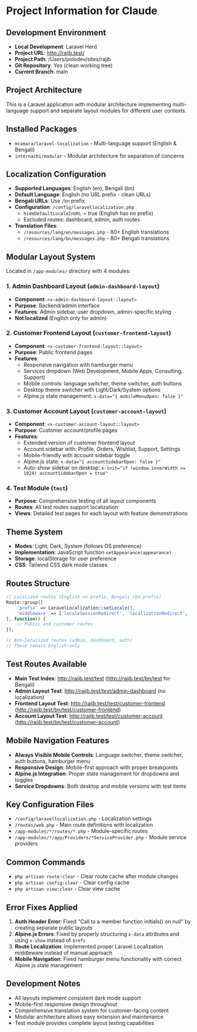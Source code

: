 # Project Information for Claude

## Development Environment
- **Local Development**: Laravel Herd
- **Project URL**: http://rajib.test/
- **Project Path**: /Users/polodev/sites/rajib
- **Git Repository**: Yes (clean working tree)
- **Current Branch**: main

## Project Architecture
This is a Laravel application with modular architecture implementing multi-language support and separate layout modules for different user contexts.

## Installed Packages
- `mcamara/laravel-localization` - Multi-language support (English & Bengali)
- `internachi/modular` - Modular architecture for separation of concerns

## Localization Configuration
- **Supported Languages**: English (en), Bengali (bn)
- **Default Language**: English (no URL prefix - clean URLs)
- **Bengali URLs**: Use `/bn` prefix
- **Configuration**: `/config/laravellocalization.php`
  - `hideDefaultLocaleInURL` = true (English has no prefix)
  - Excluded routes: dashboard, admin, auth routes
- **Translation Files**:
  - `/resources/lang/en/messages.php` - 80+ English translations
  - `/resources/lang/bn/messages.php` - 80+ Bengali translations

## Modular Layout System
Located in `/app-modules/` directory with 4 modules:

### 1. Admin Dashboard Layout (`admin-dashboard-layout`)
- **Component**: `<x-admin-dashboard-layout::layout>`
- **Purpose**: Backend/admin interface
- **Features**: Admin sidebar, user dropdown, admin-specific styling
- **Not localized** (English only for admin)

### 2. Customer Frontend Layout (`customer-frontend-layout`)
- **Component**: `<x-customer-frontend-layout::layout>`
- **Purpose**: Public frontend pages
- **Features**: 
  - Responsive navigation with hamburger menu
  - Services dropdown (Web Development, Mobile Apps, Consulting, Support)
  - Mobile controls: language switcher, theme switcher, auth buttons
  - Desktop theme switcher with Light/Dark/System options
  - Alpine.js state management: `x-data="{ mobileMenuOpen: false }"`

### 3. Customer Account Layout (`customer-account-layout`)
- **Component**: `<x-customer-account-layout::layout>`
- **Purpose**: Customer account/profile pages
- **Features**:
  - Extended version of customer frontend layout
  - Account sidebar with: Profile, Orders, Wishlist, Support, Settings
  - Mobile-friendly with account sidebar toggle
  - Alpine.js state: `x-data="{ accountSidebarOpen: false }"`
  - Auto-show sidebar on desktop: `x-init="if (window.innerWidth >= 1024) accountSidebarOpen = true"`

### 4. Test Module (`test`)
- **Purpose**: Comprehensive testing of all layout components
- **Routes**: All test routes support localization
- **Views**: Detailed test pages for each layout with feature demonstrations

## Theme System
- **Modes**: Light, Dark, System (follows OS preference)
- **Implementation**: JavaScript function `setAppearance(appearance)`
- **Storage**: localStorage for user preference
- **CSS**: Tailwind CSS dark mode classes

## Routes Structure
```php
// Localized routes (English no prefix, Bengali /bn prefix)
Route::group([
    'prefix' => LaravelLocalization::setLocale(),
    'middleware' => ['localeSessionRedirect', 'localizationRedirect', 'localeViewPath']
], function() {
    // Public and customer routes
});

// Non-localized routes (admin, dashboard, auth)
// These remain English-only
```

## Test Routes Available
- **Main Test Index**: http://rajib.test/test (http://rajib.test/bn/test for Bengali)
- **Admin Layout Test**: http://rajib.test/test/admin-dashboard (no localization)
- **Frontend Layout Test**: http://rajib.test/test/customer-frontend (http://rajib.test/bn/test/customer-frontend)
- **Account Layout Test**: http://rajib.test/test/customer-account (http://rajib.test/bn/test/customer-account)

## Mobile Navigation Features
- **Always Visible Mobile Controls**: Language switcher, theme switcher, auth buttons, hamburger menu
- **Responsive Design**: Mobile-first approach with proper breakpoints
- **Alpine.js Integration**: Proper state management for dropdowns and toggles
- **Service Dropdowns**: Both desktop and mobile versions with test items

## Key Configuration Files
- `/config/laravellocalization.php` - Localization settings
- `/routes/web.php` - Main route definitions with localization
- `/app-modules/*/routes/*.php` - Module-specific routes
- `/app-modules/*/app/Providers/*ServiceProvider.php` - Module service providers

## Common Commands
- `php artisan route:clear` - Clear route cache after module changes
- `php artisan config:clear` - Clear config cache
- `php artisan view:clear` - Clear view cache

## Error Fixes Applied
1. **Auth Header Error**: Fixed "Call to a member function initials() on null" by creating separate public layouts
2. **Alpine.js Errors**: Fixed by properly structuring `x-data` attributes and using `x-show` instead of `$refs`
3. **Route Localization**: Implemented proper Laravel Localization middleware instead of manual approach
4. **Mobile Navigation**: Fixed hamburger menu functionality with correct Alpine.js state management

## Development Notes
- All layouts implement consistent dark mode support
- Mobile-first responsive design throughout
- Comprehensive translation system for customer-facing content
- Modular architecture allows easy extension and maintenance
- Test module provides complete layout testing capabilities